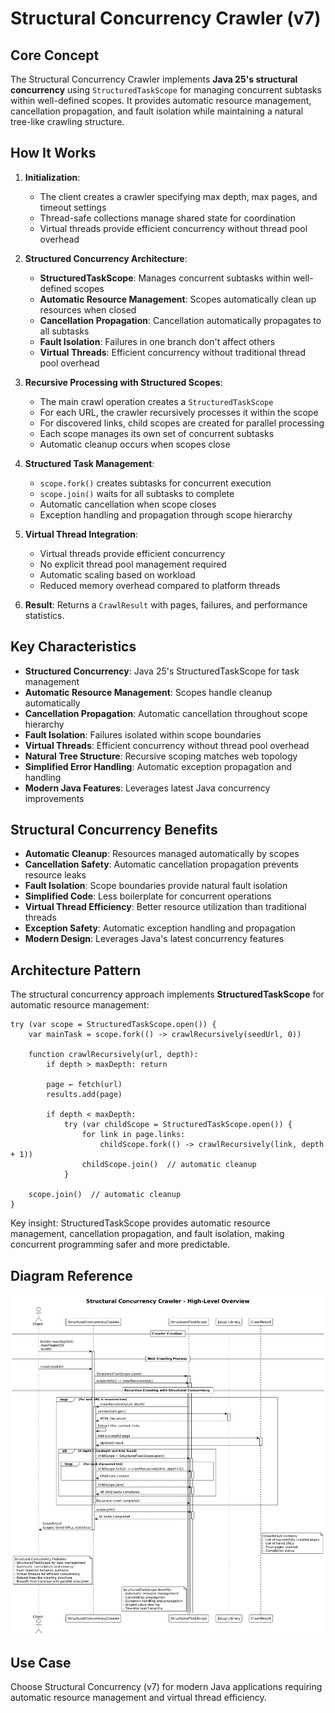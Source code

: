 # Structural Concurrency Crawler (v7)

## Core Concept

The Structural Concurrency Crawler implements **Java 25's structural concurrency** using `StructuredTaskScope` for managing concurrent subtasks within well-defined scopes. It provides automatic resource management, cancellation propagation, and fault isolation while maintaining a natural tree-like crawling structure.

## How It Works

1. **Initialization**:
   - The client creates a crawler specifying max depth, max pages, and timeout settings
   - Thread-safe collections manage shared state for coordination
   - Virtual threads provide efficient concurrency without thread pool overhead

2. **Structured Concurrency Architecture**:
   - **StructuredTaskScope**: Manages concurrent subtasks within well-defined scopes
   - **Automatic Resource Management**: Scopes automatically clean up resources when closed
   - **Cancellation Propagation**: Cancellation automatically propagates to all subtasks
   - **Fault Isolation**: Failures in one branch don't affect others
   - **Virtual Threads**: Efficient concurrency without traditional thread pool overhead

3. **Recursive Processing with Structured Scopes**:
   - The main crawl operation creates a `StructuredTaskScope`
   - For each URL, the crawler recursively processes it within the scope
   - For discovered links, child scopes are created for parallel processing
   - Each scope manages its own set of concurrent subtasks
   - Automatic cleanup occurs when scopes close

4. **Structured Task Management**:
   - `scope.fork()` creates subtasks for concurrent execution
   - `scope.join()` waits for all subtasks to complete
   - Automatic cancellation when scope closes
   - Exception handling and propagation through scope hierarchy

5. **Virtual Thread Integration**:
   - Virtual threads provide efficient concurrency
   - No explicit thread pool management required
   - Automatic scaling based on workload
   - Reduced memory overhead compared to platform threads

6. **Result**: Returns a `CrawlResult` with pages, failures, and performance statistics.

## Key Characteristics

- **Structured Concurrency**: Java 25's StructuredTaskScope for task management
- **Automatic Resource Management**: Scopes handle cleanup automatically
- **Cancellation Propagation**: Automatic cancellation throughout scope hierarchy
- **Fault Isolation**: Failures isolated within scope boundaries
- **Virtual Threads**: Efficient concurrency without thread pool overhead
- **Natural Tree Structure**: Recursive scoping matches web topology
- **Simplified Error Handling**: Automatic exception propagation and handling
- **Modern Java Features**: Leverages latest Java concurrency improvements

## Structural Concurrency Benefits

- **Automatic Cleanup**: Resources managed automatically by scopes
- **Cancellation Safety**: Automatic cancellation propagation prevents resource leaks
- **Fault Isolation**: Scope boundaries provide natural fault isolation
- **Simplified Code**: Less boilerplate for concurrent operations
- **Virtual Thread Efficiency**: Better resource utilization than traditional threads
- **Exception Safety**: Automatic exception handling and propagation
- **Modern Design**: Leverages Java's latest concurrency features

## Architecture Pattern

The structural concurrency approach implements **StructuredTaskScope** for automatic resource management:

```
try (var scope = StructuredTaskScope.open()) {
    var mainTask = scope.fork(() -> crawlRecursively(seedUrl, 0))

    function crawlRecursively(url, depth):
        if depth > maxDepth: return

        page ← fetch(url)
        results.add(page)

        if depth < maxDepth:
            try (var childScope = StructuredTaskScope.open()) {
                for link in page.links:
                    childScope.fork(() -> crawlRecursively(link, depth + 1))
                childScope.join()  // automatic cleanup
            }

    scope.join()  // automatic cleanup
}
```

Key insight: StructuredTaskScope provides automatic resource management, cancellation propagation, and fault isolation, making concurrent programming safer and more predictable.

## Diagram Reference

![Structural Concurrency Crawler Overview](./structural-concurrency-crawler-overview.png)

## Use Case

Choose Structural Concurrency (v7) for modern Java applications requiring automatic resource management and virtual thread efficiency.
